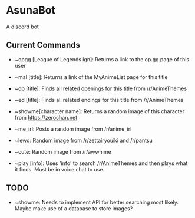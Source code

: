 # AsunaBot
A discord bot

## Current Commands
- ~opgg [League of Legends ign]: Returns a link to the op.gg page of this user

- ~mal [title]: Returns a link of the MyAnimeList page for this title 

- ~op [title]: Finds all related openings for this title from /r/AnimeThemes

- ~ed [title]: Finds all related endings for this title from /r/AnimeThemes

- ~showme[character name]: Returns a random image of this character from https://zerochan.net

- ~me_irl: Posts a random image from /r/anime_irl

- ~lewd: Random image from /r/zettairyouiki and /r/pantsu

- ~cute: Random image from /r/awwnime

- ~play [info]: Uses 'info' to search /r/AnimeThemes and then plays what it finds. Must be in voice chat to use.

## TODO
- ~showme: Needs to implement API for better searching most likely. Maybe make use of a database to store images?
